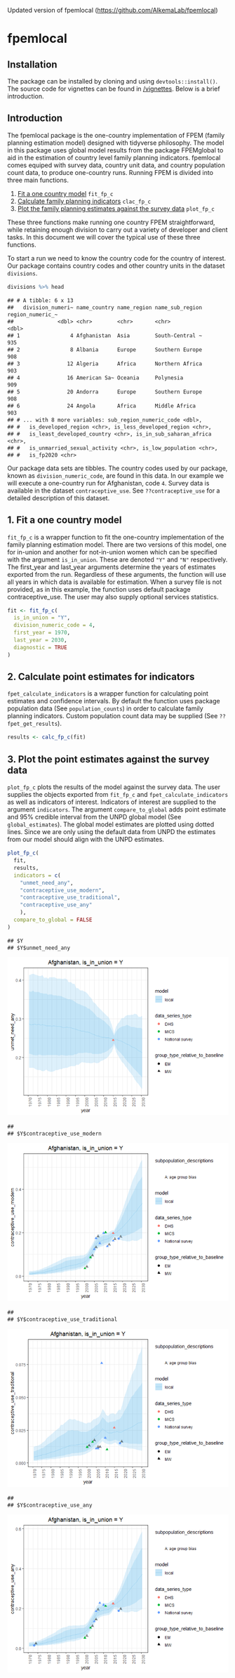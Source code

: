 Updated version of fpemlocal (https://github.com/AlkemaLab/fpemlocal)



fpemlocal
================

<!-- badges: start -->

<!-- add new release the one below is old -->

<!--  [![DOI](https://zenodo.org/badge/DOI/10.5281/zenodo.3899454.svg)](https://doi.org/10.5281/zenodo.3899454) -->

<!-- badges: end -->

## Installation

The package can be installed by cloning and using `devtools::install()`.
The source code for vignettes can be found in
[/vignettes](https://github.com/FPcounts/fpemlocal/tree/master/vignettes).
Below is a brief introduction.

## Introduction

The fpemlocal package is the one-country implementation of FPEM (family
planning estimation model) designed with tidyverse philosophy. The model
in this package uses global model results from the package FPEMglobal to
aid in the estimation of country level family planning indicators.
fpemlocal comes equiped with survey data, country unit data, and country
population count data, to produce one-country runs. Running FPEM is
divided into three main functions.

1.  [Fit a one country model](#fit) `fit_fp_c`
2.  [Calculate family planning indicators](#results) `clac_fp_c`
3.  [Plot the family planning estimates against the survey data](#plot)
    `plot_fp_c`

These three functions make running one country FPEM straightforward,
while retaining enough division to carry out a variety of developer and
client tasks. In this document we will cover the typical use of these
three functions.

To start a run we need to know the country code for the country of
interest. Our package contains country codes and other country units in
the dataset `divisions`.

``` r
divisions %>% head
```

    ## # A tibble: 6 x 13
    ##   division_numeri~ name_country name_region name_sub_region region_numeric_~
    ##              <dbl> <chr>        <chr>       <chr>                      <dbl>
    ## 1                4 Afghanistan  Asia        South-Central ~              935
    ## 2                8 Albania      Europe      Southern Europe              908
    ## 3               12 Algeria      Africa      Northern Africa              903
    ## 4               16 American Sa~ Oceania     Polynesia                    909
    ## 5               20 Andorra      Europe      Southern Europe              908
    ## 6               24 Angola       Africa      Middle Africa                903
    ## # ... with 8 more variables: sub_region_numeric_code <dbl>,
    ## #   is_developed_region <chr>, is_less_developed_region <chr>,
    ## #   is_least_developed_country <chr>, is_in_sub_saharan_africa <chr>,
    ## #   is_unmarried_sexual_activity <chr>, is_low_population <chr>,
    ## #   is_fp2020 <chr>

Our package data sets are tibbles. The country codes used by our
package, known as `division_numeric_code`, are found in this data. In
our example we will execute a one-country run for Afghanistan, code `4`.
Survey data is available in the dataset `contraceptive_use`. See
`??contraceptive_use` for a detailed description of this dataset.

## <a name="fit"></a>

## 1\. Fit a one country model

`fit_fp_c` is a wrapper function to fit the one-country implementation
of the family planning estimation model. There are two versions of this
model, one for in-union and another for not-in-union women which can be
specified with the argument `is_in_union`. These are denoted `"Y"` and
`"N"` respectively. The first\_year and last\_year arguments determine
the years of estimates exported from the run. Regardless of these
arguments, the function will use all years in which data is available
for estimation. When a survey file is not provided, as in this example,
the function uses default package contraceptive\_use. The user may also
supply optional services statistics.

``` r
fit <- fit_fp_c(
  is_in_union = "Y",
  division_numeric_code = 4,
  first_year = 1970,
  last_year = 2030,
  diagnostic = TRUE
)
```

## <a name="results"></a>

## 2\. Calculate point estimates for indicators

`fpet_calculate_indicators` is a wrapper function for calculating point
estimates and confidence intervals. By default the function uses package
population data (See `population_counts`) in order to calculate family
planning indicators. Custom population count data may be supplied (See
`??fpet_get_results`).

``` r
results <- calc_fp_c(fit)
```

## <a name="plot"></a>

## 3\. Plot the point estimates against the survey data

`plot_fp_c` plots the results of the model against the survey data. The
user supplies the objects exported from `fit_fp_c` and
`fpet_calculate_indicators` as well as indicators of interest.
Indicators of interest are supplied to the argument `indicators`. The
argument `compare_to_global` adds point estimate and 95% credible
interval from the UNPD global model (See `global_estimates`). The global
model estimates are plotted using dotted lines. Since we are only using
the default data from UNPD the estimates from our model should align
with the UNPD estimates.

``` r
plot_fp_c(
  fit,
  results,
  indicators = c(
    "unmet_need_any",
    "contraceptive_use_modern",
    "contraceptive_use_traditional",
    "contraceptive_use_any"
    ),
  compare_to_global = FALSE
)
```

    ## $Y
    ## $Y$unmet_need_any

![](README_files/figure-gfm/unnamed-chunk-5-1.png)<!-- -->

    ## 
    ## $Y$contraceptive_use_modern

![](README_files/figure-gfm/unnamed-chunk-5-2.png)<!-- -->

    ## 
    ## $Y$contraceptive_use_traditional

![](README_files/figure-gfm/unnamed-chunk-5-3.png)<!-- -->

    ## 
    ## $Y$contraceptive_use_any

![](README_files/figure-gfm/unnamed-chunk-5-4.png)<!-- -->
